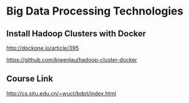 # Big Data Processing Technologies

## Install Hadoop Clusters with Docker

http://dockone.io/article/395

https://github.com/kiwenlau/hadoop-cluster-docker

## Course Link

http://cs.sjtu.edu.cn/~wuct/bdpt/index.html
